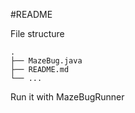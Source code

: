 #README

File structure 

    .
    ├── MazeBug.java
    ├── README.md
    └── ...
Run it with MazeBugRunner